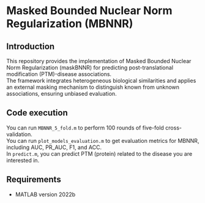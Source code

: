 # Masked Bounded Nuclear Norm Regularization (MBNNR)

## Introduction
This repository provides the implementation of Masked Bounded Nuclear Norm Regularization (maskBNNR) for predicting post-translational modification (PTM)-disease associations.  
The framework integrates heterogeneous biological similarities and applies an external masking mechanism to distinguish known from unknown associations, ensuring unbiased evaluation.

## Code execution
You can run `MBNNR_5_fold.m` to perform 100 rounds of five-fold cross-validation.  
You can run `plot_models_evaluation.m` to get evaluation metrics for MBNNR, including AUC, PR_AUC, F1, and ACC.  
In `predict.m`, you can predict PTM (protein) related to the disease you are interested in.

## Requirements
- MATLAB version 2022b

